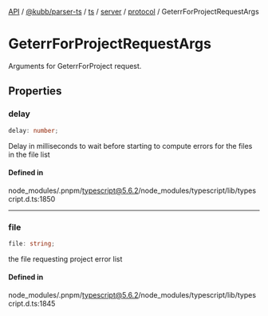 [API](../../../../../../../../../packages.md) / [@kubb/parser-ts](../../../../../../../index.md) / [ts](../../../../../index.md) / [server](../../../index.md) / [protocol](../index.md) / GeterrForProjectRequestArgs

# GeterrForProjectRequestArgs

Arguments for GeterrForProject request.

## Properties

### delay

```ts
delay: number;
```

Delay in milliseconds to wait before starting to compute
errors for the files in the file list

#### Defined in

node\_modules/.pnpm/typescript@5.6.2/node\_modules/typescript/lib/typescript.d.ts:1850

***

### file

```ts
file: string;
```

the file requesting project error list

#### Defined in

node\_modules/.pnpm/typescript@5.6.2/node\_modules/typescript/lib/typescript.d.ts:1845
